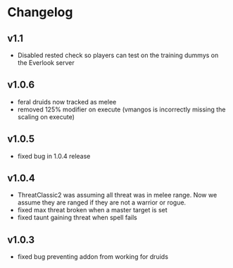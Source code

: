 # Changelog

## v1.1

* Disabled rested check so players can test on the training dummys on the Everlook server

## v1.0.6

* feral druids now tracked as melee
* removed 125% modifier on execute (vmangos is incorrectly missing the scaling on execute)

## v1.0.5

* fixed bug in 1.0.4 release

## v1.0.4

* ThreatClassic2 was assuming all threat was in melee range. Now we assume they are ranged if they are not a warrior or rogue.
* fixed max threat broken when a master target is set
* fixed taunt gaining threat when spell fails

## v1.0.3

* fixed bug preventing addon from working for druids
